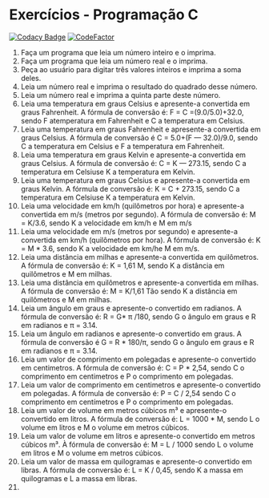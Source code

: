 # Exercícios - Programação C
[![Codacy Badge](https://api.codacy.com/project/badge/Grade/611e3f88d49f4ef8a4185ddc93b1b7ea)](https://app.codacy.com/gh/LuisFelipeFrancisco/exercicios-c?utm_source=github.com&utm_medium=referral&utm_content=LuisFelipeFrancisco/exercicios-c&utm_campaign=Badge_Grade_Settings)
[![CodeFactor](https://www.codefactor.io/repository/github/luisfelipefrancisco/exercicios-c/badge)](https://www.codefactor.io/repository/github/luisfelipefrancisco/exercicios-c)

1. Faça  um  programa  que  leia  um  número  inteiro  e  o  imprima.
2. Faça  um  programa  que  leia  um  número  real  e  o  imprima.
3. Peça  ao  usuário  para  digitar  três  valores  inteiros  e  imprima  a  soma deles.
4. Leia  um  número  real  e  imprima  o  resultado  do  quadrado  desse  número.
5. Leia  um  número  real  e  imprima  a  quinta  parte  deste  número.
6. Leia  uma  temperatura  em  graus  Celsius  e  apresente-a  convertida  em  graus  Fahrenheit.  A  fórmula  de  conversão  é:  F  =  C =(9.0/5.0)+32.0,  sendo  F  atemperatura  em  Fahrenheit  e  C  a  temperatura  em  Celsius.
7.  Leia  uma  temperatura  em  graus  Fahrenheit  e  apresente-a  convertida  em  graus  Celsius.  A  fórmula  de  conversão  é  C  =  5.0+(F —  32.0)/9.0,  sendo  C a  temperatura  em  Celsius  e  F  a  temperatura  em  Fahrenheit.
8. Leia  uma  temperatura  em  graus  Kelvin  e  apresente-a  convertida  em  graus  Celsius.  A  fórmula  de  conversão  é:  C  =  K  —  273.15,  sendo  C  a  temperatura  em  Celsiuse  K  a  temperatura  em  Kelvin.
9. Leia  uma  temperatura  em  graus  Celsius  e  apresente-a  convertida  em  graus  Kelvin.  A  fórmula  de  conversão  é:  K  =  C +  273.15,  sendo  C  a  temperatura  em  Celsiuse  K  a  temperatura  em  Kelvin.
10. Leia  uma  velocidade  em  km/h  (quilômetros  por  hora)  e  apresente-a  convertida  em  m/s  (metros  por  segundo).  A  fórmula  de  conversão  é:  M  =  K/3.6,  sendo  K  a  velocidade  em  km/h  e  M  em  m/s
11. Leia  uma  velocidade  em  m/s  (metros  por  segundo)  e  apresente-a  convertida  em  km/h  (quilômetros  por  hora).  A  fórmula  de  conversão  é:  K  =  M  * 3.6,  sendo  K  a  velocidade  em  km/he  M  em  m/s.
12. Leia  uma  distância  em  milhas  e  apresente-a  convertida  em  quilômetros.  A  fórmula  de  conversão  é:  K  =  1,61  M,  sendo  K  a  distância  em  quilômetros  e  M  em  milhas.
13. Leia  uma  distância  em  quilômetros  e  apresente-a  convertida  em  milhas.  A  fórmula  de  conversão  é:  M  = K/1,61 Tão  sendo  K  a  distância  em  quilômetros  e  M  em  milhas.
14. Leia  um  ângulo  em  graus  e  apresente-o  convertido  em  radianos.  A  fórmula  de  conversão  é:  R = G* π /180,  sendo  G  o  ângulo  em  graus  e  R  em  radianos  e  π  =  3.14.
15. Leia  um  ângulo  em  radianos  e  apresente-o  convertido  em  graus.  A  fórmula  de  conversão  é  G  =  R *  180/π,  sendo  G  o  ângulo  em  graus  e  R  em  radianos  e  π  =  3.14.
16. Leia  um  valor  de  comprimento  em  polegadas  e  apresente-o  convertido  em  centimetros.  A  fórmula  de  conversão  é:  C  =  P  *  2,54,  sendo  C  o  comprimento  em  centimetros  e  P  o  comprimento  em  polegadas.
17. Leia  um  valor  de  comprimento  em  centimetros  e  apresente-o  convertido  em  polegadas.  A  fórmula  de  conversão  é:  P  =  C / 2,54  sendo  C  o  comprimento  em  centímetros  e  P  o  comprimento  em  polegadas.
18. Leia  um  valor  de  volume  em  metros  cúbicos  m³  e  apresente-o  convertido  em  litros.  A  fórmula  de  conversão  é:  L  =  1000  *  M,  sendo  L  o  volume  em  litros  e  M  o  volume  em  metros  cúbicos.
19. Leia  um  valor  de  volume  em  litros  e  apresente-o  convertido  em  metros  cúbicos  m³.  À  fórmula  de  conversão  é:  M  =  L / 1000  sendo  L  o  volume  em  litros  e  M  o  volume  em  metros  cúbicos.
20. Leia  um  valor  de  massa  em  quilogramas  e  apresente-o  convertido  em  libras.  A  fórmula  de  conversão  é:  L  =  K / 0,45,  sendo  K  a  massa  em  quilogramas  e  L  a  massa  em  libras.
21. 
